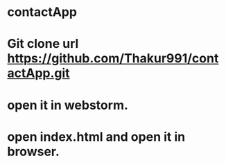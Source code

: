 # contactApp

# Git clone url https://github.com/Thakur991/contactApp.git

# open it in webstorm.

# open index.html and open it in browser.
